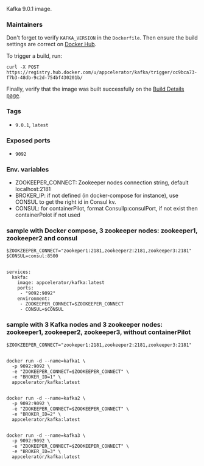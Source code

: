 Kafka 9.0.1 image.

### Maintainers

Don't forget to verify `KAFKA_VERSION` in the `Dockerfile`. Then ensure the build settings are correct on [Docker Hub](https://hub.docker.com/r/appcelerator/kafka/~/settings/automated-builds/).

To trigger a build, run:

    curl -X POST https://registry.hub.docker.com/u/appcelerator/kafka/trigger/cc9bca73-f7b3-48db-9c2d-754bf430201b/

Finally, verify that the image was built successfully on the [Build Details page](https://hub.docker.com/r/appcelerator/kafka/builds/).

### Tags

- `9.0.1`, `latest`

### Exposed ports

- `9092`


### Env. variables

  - ZOOKEEPER_CONNECT: Zookeeper nodes connection string, default localhost:2181
  - BROKER_IP: if not defined (in docker-compose for instance), use CONSUL to get the right id in Consul kv.
  - CONSUL: for containerPilot, format ConsulIp:consulPort, if not exist then containerPolot if not used

### sample with Docker compose, 3 zookeeper nodes: zookeeper1, zookeeper2 and consul


    $ZOOKZEEPER_CONNECT="zookeper1:2181,zookeeper2:2181,zookeeper3:2181"
    $CONSUL=consul:8500


    services:
      kakfa:
        image: appcelerator/kafka:latest
        ports:
         - "9092:9092"
        environment:
         - ZOOKEEPER_CONNECT=$ZOOKEEPER_CONNECT
         - CONSUL=$CONSUL


### sample with 3 Kafka nodes and 3 zookeeper nodes: zookeeper1, zookeeper2, zookeeper3, without containerPilot


    $ZOOKZEEPER_CONNECT="zookeper1:2181,zookeeper2:2181,zookeeper3:2181"


    docker run -d --name=kafka1 \
      -p 9092:9092 \
      -e "ZOOKEEPER_CONNECT=$ZOOKEEPER_CONNECT" \
      -e "BROKER_ID=1" \
      appcelerator/kafka:latest


    docker run -d --name=kafka2 \
      -p 9092:9092 \
      -e "ZOOKEEPER_CONNECT=$ZOOKEEPER_CONNECT" \
      -e "BROKER_ID=2" \
      appcelerator/kafka:latest


    docker run -d --name=kafka3 \
      -p 9092:9092 \
      -e "ZOOKEEPER_CONNECT=$ZOOKEEPER_CONNECT" \
      -e "BROKER_ID=3" \
      appcelerator/kafka:latest
